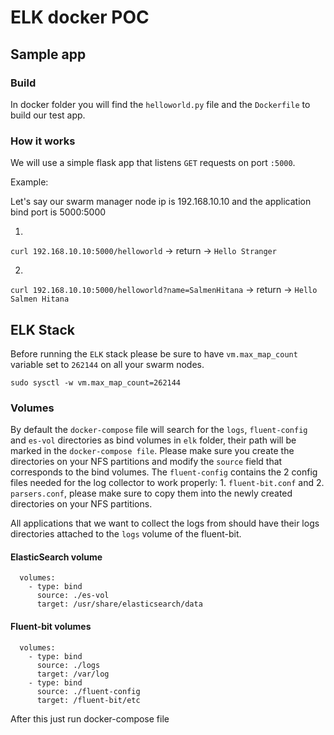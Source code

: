 # ELK docker POC

## Sample app

### Build

In docker folder you will find the `helloworld.py` file and the `Dockerfile` to build our test app.


### How it works

We will use a simple flask app that listens `GET` requests on port `:5000`.

Example:

Let's say our swarm manager node ip is 192.168.10.10 and the application bind port is 5000:5000

1.

`curl 192.168.10.10:5000/helloworld` -> return -> `Hello Stranger`

2.

`curl 192.168.10.10:5000/helloworld?name=SalmenHitana` -> return -> `Hello Salmen Hitana`

## ELK Stack

Before running the `ELK` stack please be sure to have `vm.max_map_count` variable set to `262144` on all your swarm nodes.

`sudo sysctl -w vm.max_map_count=262144`

### Volumes

By default the `docker-compose` file will search for the `logs`, `fluent-config` and `es-vol` directories as bind volumes in `elk` folder, their path will be marked in the `docker-compose file`. Please make sure you create the directories on your NFS partitions and modify the `source` field that corresponds to the bind volumes. The `fluent-config` contains the 2 config files needed for the log collector to work properly: 1. `fluent-bit.conf` and 2. `parsers.conf`, please make sure to copy them into the newly created directories on your NFS partitions.

All applications that we want to collect the logs from should have their logs directories attached to the `logs` volume of the fluent-bit.

#### ElasticSearch volume

```
  volumes:
    - type: bind
      source: ./es-vol
      target: /usr/share/elasticsearch/data
```

#### Fluent-bit volumes

```
  volumes:
    - type: bind
      source: ./logs
      target: /var/log
    - type: bind
      source: ./fluent-config
      target: /fluent-bit/etc
```

After this just run docker-compose file

